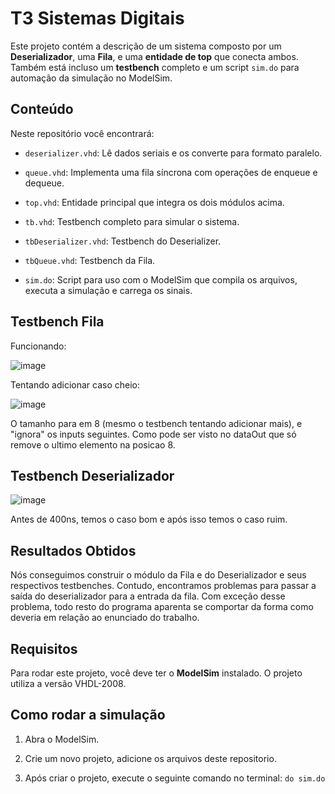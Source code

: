 # T3 Sistemas Digitais




Este projeto contém a descrição de um sistema composto por um **Deserializador**, uma **Fila**, e uma **entidade de top** que conecta ambos. Também está incluso um **testbench** completo e um script `sim.do` para automação da simulação no ModelSim.



## Conteúdo



Neste repositório você encontrará:


- `deserializer.vhd`: Lê dados seriais e os converte para formato paralelo.
  
- `queue.vhd`: Implementa uma fila síncrona com operações de enqueue e dequeue.
  
- `top.vhd`: Entidade principal que integra os dois módulos acima.
  
- `tb.vhd`: Testbench completo para simular o sistema.

- `tbDeserializer.vhd`: Testbench do Deserializer.

- `tbQueue.vhd`: Testbench da Fila.
  
- `sim.do`: Script para uso com o ModelSim que compila os arquivos, executa a simulação e carrega os sinais.

## Testbench Fila

Funcionando:

![image](https://github.com/user-attachments/assets/e2683905-33c1-41c2-845a-5f9337eb2797)

Tentando adicionar caso cheio:

![image](https://github.com/user-attachments/assets/53e42d44-2590-4e01-9ea3-b48ad3e2a87f)

O tamanho para em 8 (mesmo o testbench tentando adicionar mais), e "ignora" os inputs seguintes. Como pode ser visto no dataOut que só remove o ultimo elemento na posicao 8.

## Testbench Deserializador

![image](https://github.com/user-attachments/assets/a7c79bd1-057a-4773-bb41-457ee3aa479c)

Antes de 400ns, temos o caso bom e após isso temos o caso ruim.

## Resultados Obtidos

Nós conseguimos construir o módulo da Fila e do Deserializador e seus respectivos testbenches. Contudo, encontramos problemas para passar a saída do deserializador para a entrada da fila. Com exceção desse problema,
todo resto do programa aparenta se comportar da forma como deveria em relação ao enunciado do trabalho.

## Requisitos

Para rodar este projeto, você deve ter o **ModelSim** instalado. O projeto utiliza a versão VHDL-2008.

## Como rodar a simulação



1. Abra o ModelSim.


2. Crie um novo projeto, adicione os arquivos deste repositorio.

3. Após criar o projeto, execute o seguinte comando no terminal: `do sim.do`
